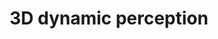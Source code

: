 ---
layout: default
title: 3D dynamic perception
permalink: /projects/3d-perception
description: Each sensor delivers information about the 3D world around the vehicle and its temporal evolution. Dectecting, segmenting and tracking important objects (road users, obstacles, street furnitures, etc.) in 3D, as well as forecasting their possible futures, is required for the driving system to plan and act in the safest and most confortable way. This encompasses a wide range of challenging tasks that our research tackles.
image: "images/projects/advent_teaser_small.png"
category: project
url: /projects/3d-perception/
---